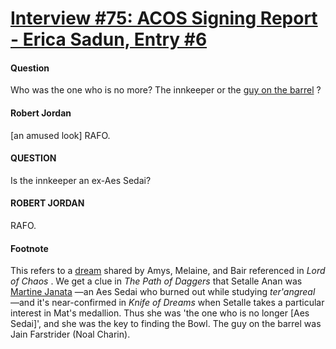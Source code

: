 # [Interview #75: ACOS Signing Report - Erica Sadun, Entry #6](https://www.theoryland.com/intvmain.php?i=75#6)

#### Question

Who was the one who is no more? The innkeeper or the
[guy on the barrel](http://encyclopaedia-wot.org/books/acos/ch17.html)
?

#### Robert Jordan

[an amused look] RAFO.

#### QUESTION

Is the innkeeper an ex-Aes Sedai?

#### ROBERT JORDAN

RAFO.

#### Footnote

This refers to a
[dream](http://encyclopaedia-wot.org/prophecies/dreams.html#2)
shared by Amys, Melaine, and Bair referenced in
*Lord of Chaos*
. We get a clue in
*The Path of Daggers*
that Setalle Anan was
[Martine Janata](http://encyclopaedia-wot.org/characters/m/martine_janata.html)
—an Aes Sedai who burned out while studying
*ter'angreal*
—and it's near-confirmed in
*Knife of Dreams*
when Setalle takes a particular interest in Mat's medallion. Thus she was 'the one who is no longer [Aes Sedai]', and she was the key to finding the Bowl. The guy on the barrel was Jain Farstrider (Noal Charin).

